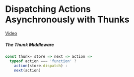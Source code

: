 # Dispatching Actions Asynchronously with Thunks
[Video](https://egghead.io/lessons/javascript-redux-dispatching-actions-asynchronously-with-thunks)

##### The Thunk Middleware
```js
const thunk= store => next => action =>
  typeof action === 'function' ?
    action(store.dispatch) :
    next(action)
```
